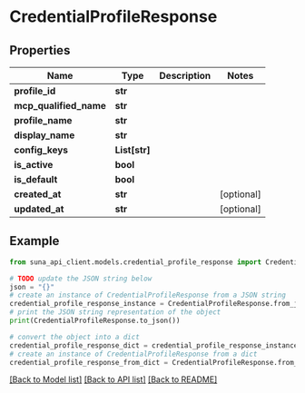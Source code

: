 # CredentialProfileResponse


## Properties

Name | Type | Description | Notes
------------ | ------------- | ------------- | -------------
**profile_id** | **str** |  | 
**mcp_qualified_name** | **str** |  | 
**profile_name** | **str** |  | 
**display_name** | **str** |  | 
**config_keys** | **List[str]** |  | 
**is_active** | **bool** |  | 
**is_default** | **bool** |  | 
**created_at** | **str** |  | [optional] 
**updated_at** | **str** |  | [optional] 

## Example

```python
from suna_api_client.models.credential_profile_response import CredentialProfileResponse

# TODO update the JSON string below
json = "{}"
# create an instance of CredentialProfileResponse from a JSON string
credential_profile_response_instance = CredentialProfileResponse.from_json(json)
# print the JSON string representation of the object
print(CredentialProfileResponse.to_json())

# convert the object into a dict
credential_profile_response_dict = credential_profile_response_instance.to_dict()
# create an instance of CredentialProfileResponse from a dict
credential_profile_response_from_dict = CredentialProfileResponse.from_dict(credential_profile_response_dict)
```
[[Back to Model list]](../README.md#documentation-for-models) [[Back to API list]](../README.md#documentation-for-api-endpoints) [[Back to README]](../README.md)


